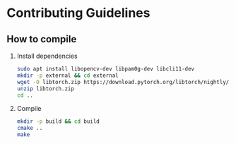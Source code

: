 # Contributing Guidelines

## How to compile

1. Install dependencies
   ```bash
   sudo apt install libopencv-dev libpam0g-dev libcli11-dev
   mkdir -p external && cd external
   wget -O libtorch.zip https://download.pytorch.org/libtorch/nightly/cpu/libtorch-cxx11-abi-shared-without-deps-2.2.0.dev20231031%2Bcpu.zip
   unzip libtorch.zip
   cd ..
   ```
2. Compile
   ```bash
   mkdir -p build && cd build
   cmake ..
   make
   ```
